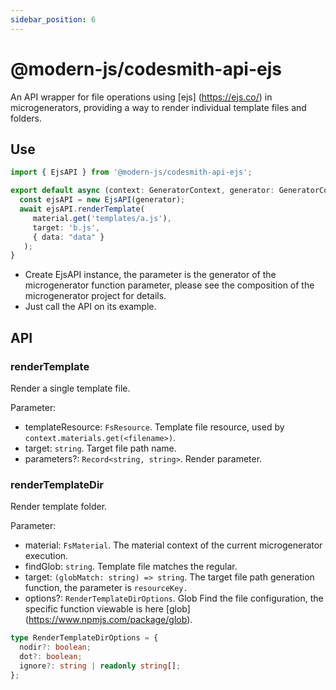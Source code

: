 ```yaml
---
sidebar_position: 6
---
```


# @modern-js/codesmith-api-ejs

An API wrapper for file operations using [ejs] (https://ejs.co/) in microgenerators, providing a way to render individual template files and folders.

## Use

```typescript
import { EjsAPI } from '@modern-js/codesmith-api-ejs';

export default async (context: GeneratorContext, generator: GeneratorCore) => {
  const ejsAPI = new EjsAPI(generator);
  await ejsAPI.renderTemplate(
     material.get('templates/a.js'),
     target: 'b.js',
     { data: "data" }
   );
}
```

- Create EjsAPI instance, the parameter is the generator of the microgenerator function parameter, please see the composition of the microgenerator project for details.
- Just call the API on its example.

## API

### renderTemplate

Render a single template file.

Parameter:

- templateResource: `FsResource`. Template file resource, used by  `context.materials.get(<filename>)`.
- target: `string`. Target file path name.
- parameters?: `Record<string, string>`. Render parameter.

### renderTemplateDir

Render template folder.

Parameter:

- material: `FsMaterial`. The material context of the current microgenerator execution.
- findGlob: `string`. Template file matches the regular.
- target: `(globMatch: string) => string`. The target file path generation function, the parameter is `resourceKey.`
- options?: `RenderTemplateDirOptions`. Glob Find the file configuration, the specific function viewable is here [glob] (https://www.npmjs.com/package/glob).

```typescript
type RenderTemplateDirOptions = {
  nodir?: boolean;
  dot?: boolean;
  ignore?: string | readonly string[];
};
```
